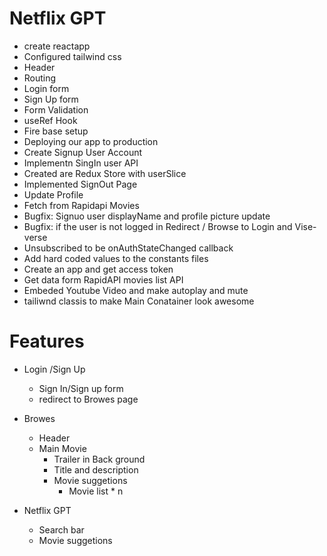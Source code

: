 # Netflix GPT

- create reactapp
- Configured tailwind css
- Header
- Routing
- Login form
- Sign Up form
- Form Validation
- useRef Hook
- Fire base setup
- Deploying our app to production
- Create Signup User Account
- Implementn SingIn user API
- Created are Redux Store with userSlice
- Implemented SignOut Page
- Update Profile
- Fetch from Rapidapi Movies
- Bugfix: Signuo user displayName and profile picture update
- Bugfix: if the user is not logged in Redirect / Browse to Login and Vise-verse
- Unsubscribed to be onAuthStateChanged callback
- Add hard coded values to the constants files
- Create an app and get access token
- Get data form RapidAPI movies list API
- Embeded Youtube Video and make autoplay and mute
- tailiwnd classis to make Main Conatainer look awesome

# Features

- Login /Sign Up
  - Sign In/Sign up form
  - redirect to Browes page
- Browes

  - Header
  - Main Movie
    - Trailer in Back ground
    - Title and description
    - Movie suggetions
      - Movie list \* n

- Netflix GPT
  - Search bar
  - Movie suggetions
